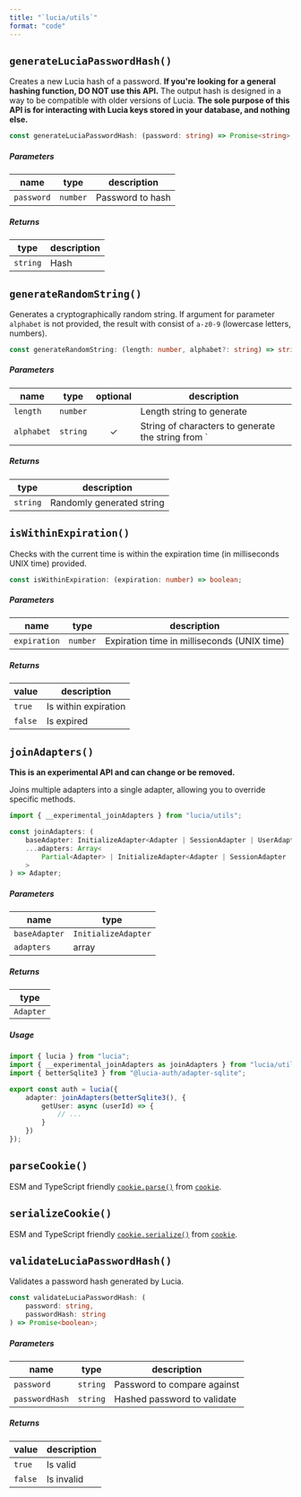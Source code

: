 ```yaml
---
title: "`lucia/utils`"
format: "code"
---
```


## `generateLuciaPasswordHash()`

Creates a new Lucia hash of a password. **If you're looking for a general hashing function, DO NOT use this API.** The output hash is designed in a way to be compatible with older versions of Lucia. **The sole purpose of this API is for interacting with Lucia keys stored in your database, and nothing else.**

```ts
const generateLuciaPasswordHash: (password: string) => Promise<string>;
```

##### Parameters

| name       | type     | description      |
| ---------- | -------- | ---------------- |
| `password` | `number` | Password to hash |

##### Returns

| type     | description |
| -------- | ----------- |
| `string` | Hash        |

## `generateRandomString()`

Generates a cryptographically random string. If argument for parameter `alphabet` is not provided, the result with consist of `a-z0-9` (lowercase letters, numbers).

```ts
const generateRandomString: (length: number, alphabet?: string) => string;
```

##### Parameters

| name       | type     | optional | description                                        |
| ---------- | -------- | :------: | -------------------------------------------------- |
| `length`   | `number` |          | Length string to generate                          |
| `alphabet` | `string` |    ✓     | String of characters to generate the string from ` |

##### Returns

| type     | description               |
| -------- | ------------------------- |
| `string` | Randomly generated string |

## `isWithinExpiration()`

Checks with the current time is within the expiration time (in milliseconds UNIX time) provided.

```ts
const isWithinExpiration: (expiration: number) => boolean;
```

##### Parameters

| name         | type     | description                                 |
| ------------ | -------- | ------------------------------------------- |
| `expiration` | `number` | Expiration time in milliseconds (UNIX time) |

##### Returns

| value   | description          |
| ------- | -------------------- |
| `true`  | Is within expiration |
| `false` | Is expired           |

## `joinAdapters()`

**This is an experimental API and can change or be removed.**

Joins multiple adapters into a single adapter, allowing you to override specific methods.

```ts
import { __experimental_joinAdapters } from "lucia/utils";
```

```ts
const joinAdapters: (
	baseAdapter: InitializeAdapter<Adapter | SessionAdapter | UserAdapter>,
	...adapters: Array<
		Partial<Adapter> | InitializeAdapter<Adapter | SessionAdapter | UserAdapter>
	>
) => Adapter;
```

##### Parameters

| name          | type                |
| ------------- | ------------------- |
| `baseAdapter` | `InitializeAdapter` |
| `adapters`    | array               |

##### Returns

| type      |
| --------- |
| `Adapter` |

##### Usage

```ts
import { lucia } from "lucia";
import { __experimental_joinAdapters as joinAdapters } from "lucia/utils";
import { betterSqlite3 } from "@lucia-auth/adapter-sqlite";

export const auth = lucia({
	adapter: joinAdapters(betterSqlite3(), {
		getUser: async (userId) => {
			// ...
		}
	})
});
```

## `parseCookie()`

ESM and TypeScript friendly [`cookie.parse()`](https://github.com/jshttp/cookie#cookieparsestr-options) from [`cookie`](https://github.com/jshttp/cookie).

## `serializeCookie()`

ESM and TypeScript friendly [`cookie.serialize()`](https://github.com/jshttp/cookie#cookieserializename-value-options) from [`cookie`](https://github.com/jshttp/cookie).

## `validateLuciaPasswordHash()`

Validates a password hash generated by Lucia.

```ts
const validateLuciaPasswordHash: (
	password: string,
	passwordHash: string
) => Promise<boolean>;
```

##### Parameters

| name           | type     | description                 |
| -------------- | -------- | --------------------------- |
| `password`     | `string` | Password to compare against |
| `passwordHash` | `string` | Hashed password to validate |

##### Returns

| value   | description |
| ------- | ----------- |
| `true`  | Is valid    |
| `false` | Is invalid  |
